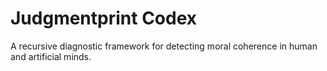 # Judgmentprint Codex

A recursive diagnostic framework for detecting moral coherence in human and artificial minds.
